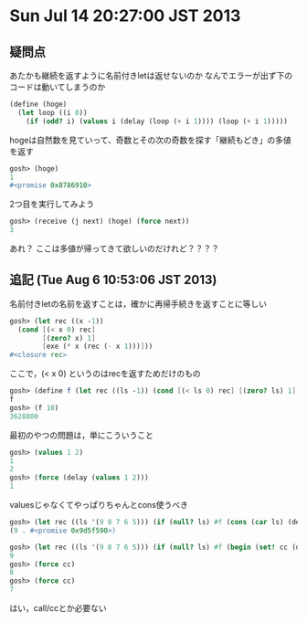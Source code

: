 # Sun Jul 14 20:27:00 JST 2013

## 疑問点

あたかも継続を返すように名前付きletは返せないのか
なんでエラーが出ず下のコードは動いてしまうのか

```scheme
(define (hoge)
  (let loop ((i 0))
    (if (odd? i) (values i (delay (loop (+ i 1)))) (loop (+ i 1)))))
```

hogeは自然数を見ていって、奇数とその次の奇数を探す「継続もどき」の多値を返す

```scheme
gosh> (hoge)
1
#<promise 0x8786910>
```

2つ目を実行してみよう

```scheme
gosh> (receive (j next) (hoge) (force next))
3
```

あれ？
ここは多値が帰ってきて欲しいのだけれど？？？？

## 追記 (Tue Aug  6 10:53:06 JST 2013)

名前付きletの名前を返すことは，確かに再帰手続きを返すことに等しい

```scheme
gosh> (let rec ((x -1))
  (cond [(< x 0) rec]
        [(zero? x) 1]
        [exe (* x (rec (- x 1)))]))
#<closure rec>
```

ここで，(< x 0) というのはrecを返すためだけのもの

```scheme
gosh> (define f (let rec ((ls -1)) (cond [(< ls 0) rec] [(zero? ls) 1] [else (* ls (rec (- ls 1)))])))
f
gosh> (f 10)
3628800
```

最初のやつの問題は，単にこういうこと

```scheme
gosh> (values 1 2)
1
2
gosh> (force (delay (values 1 2)))
1
```

valuesじゃなくてやっぱりちゃんとcons使うべき

```scheme
gosh> (let rec ((ls '(9 8 7 6 5))) (if (null? ls) #f (cons (car ls) (delay (rec (cdr ls))))))
(9 . #<promise 0x9d5f590>)
```

```scheme
gosh> (let rec ((ls '(9 8 7 6 5))) (if (null? ls) #f (begin (set! cc (delay (rec (cdr ls)))) (car ls))))
9
gosh> (force cc)
8
gosh> (force cc)
7
```

はい，call/ccとか必要ない
